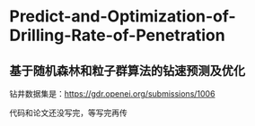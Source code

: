 # Predict-and-Optimization-of-Drilling-Rate-of-Penetration

## 基于随机森林和粒子群算法的钻速预测及优化

钻井数据集是：https://gdr.openei.org/submissions/1006

代码和论文还没写完，等写完再传
